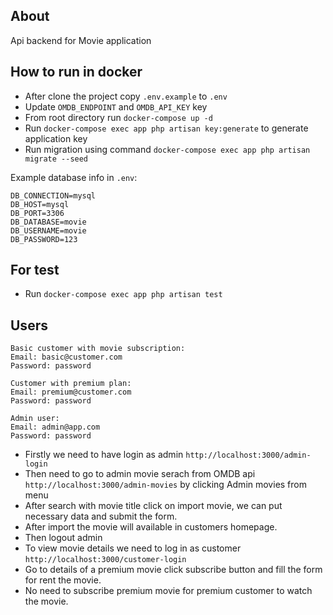 ## About

Api backend for Movie application

## How to run in docker
- After clone the project copy `.env.example` to `.env`
- Update `OMDB_ENDPOINT` and `OMDB_API_KEY` key
- From root directory run `docker-compose up -d`
- Run `docker-compose exec app php artisan key:generate` to generate application key
- Run migration using command `docker-compose exec app php artisan migrate --seed`

Example database info in `.env`:
```
DB_CONNECTION=mysql
DB_HOST=mysql
DB_PORT=3306
DB_DATABASE=movie
DB_USERNAME=movie
DB_PASSWORD=123
```

## For test
- Run `docker-compose exec app php artisan test`


## Users
```
Basic customer with movie subscription:
Email: basic@customer.com
Password: password

Customer with premium plan:
Email: premium@customer.com
Password: password

Admin user:
Email: admin@app.com
Password: password
```
- Firstly we need to have login as admin `http://localhost:3000/admin-login`
- Then need to go to admin movie serach from OMDB api `http://localhost:3000/admin-movies` by clicking Admin movies from menu
- After search with movie title click on import movie, we can put necessary data and submit the form.
- After import the movie will available in customers homepage.
- Then logout admin
- To view movie details we need to log in as customer `http://localhost:3000/customer-login`
- Go to details of a premium movie click subscribe button and fill the form for rent the movie.
- No need to subscribe premium movie for premium customer to watch the movie.
